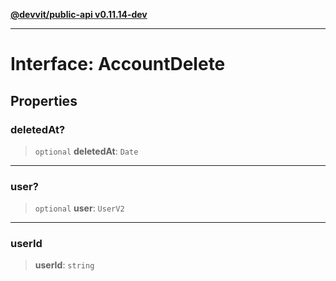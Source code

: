 [**@devvit/public-api v0.11.14-dev**](../../../../README.md)

---

# Interface: AccountDelete

## Properties

<a id="deletedat"></a>

### deletedAt?

> `optional` **deletedAt**: `Date`

---

<a id="user"></a>

### user?

> `optional` **user**: `UserV2`

---

<a id="userid"></a>

### userId

> **userId**: `string`
